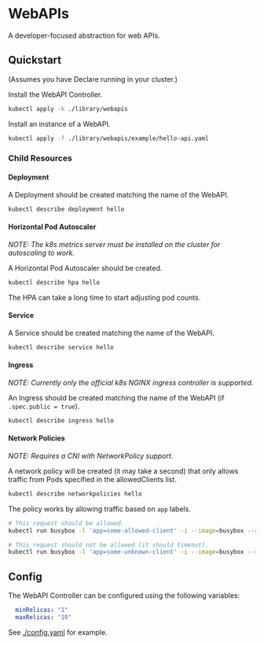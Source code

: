 # WebAPIs

A developer-focused abstraction for web APIs.

## Quickstart

(Assumes you have Declare running in your cluster.)

Install the WebAPI Controller.

```sh
kubectl apply -k ./library/webapis
```

Install an instance of a WebAPI.

```sh
kubectl apply -f ./library/webapis/example/hello-api.yaml
```

### Child Resources

#### Deployment

A Deployment should be created matching the name of the WebAPI.

```sh
kubectl describe deployment hello
```

#### Horizontal Pod Autoscaler

*NOTE: The k8s metrics server must be installed on the cluster for autoscaling to work.*

A Horizontal Pod Autoscaler should be created.

```sh
kubectl describe hpa hello
```

The HPA can take a long time to start adjusting pod counts.

#### Service

A Service should be created matching the name of the WebAPI.

```sh
kubectl describe service hello
```

#### Ingress

*NOTE: Currently only the official k8s NGINX ingress controller is supported.*

An Ingress should be created matching the name of the WebAPI (if `.spec.public = true`).

```sh
kubectl describe ingress hello
```

#### Network Policies

*NOTE: Requires a CNI with NetworkPolicy support.*

A network policy will be created (it may take a second) that only allows traffic from Pods specified in the allowedClients list.

```sh
kubectl describe networkpolicies hello
```

The policy works by allowing traffic based on `app` labels.

```sh
# This request should be allowed.
kubectl run busybox -l 'app=some-allowed-client' -i --image=busybox --restart=Never --rm -- wget --timeout=2 'http://hello'

# This request should not be allowed (it should timeout).
kubectl run busybox -l 'app=some-unknown-client' -i --image=busybox --restart=Never --rm -- wget --timeout=2 'http://hello'
```

## Config

The WebAPI Controller can be configured using the following variables:

```yaml
  minRelicas: "1"
  maxRelicas: "10"
```

See [./config.yaml](./config.yaml) for example.

